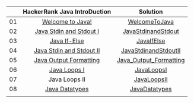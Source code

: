 
||HackerRank Java IntroDuction|Solution|
| :-: | :-: | :-: |
| 01 | [Welcome to Java!](https://www.hackerrank.com/challenges/welcome-to-java/problem?isFullScreen=true) |[WelcomeToJava](https://github.com/rsnirob/Programming-Language/blob/main/Java/HackerRank/Practice/WelcomeToJava) |
| 02 | [ Java Stdin and Stdout I](https://www.hackerrank.com/challenges/java-stdin-and-stdout-1/problem?isFullScreen=true) | [JavaStdinandStdout](https://github.com/rsnirob/Programming-Language/blob/main/Java/HackerRank/Practice/Java%20Stdin%20and%20Stdout%20I) |
| 03 | [Java If-Else](https://www.hackerrank.com/challenges/java-if-else/problem?isFullScreen=true) | [JavaIfElse](https://github.com/rsnirob/Programming-Language/tree/main/Java/HackerRank/Practice) |
| 04 | [Java Stdin and Stdout II](https://www.hackerrank.com/challenges/java-stdin-stdout/problem?isFullScreen=true) | [JavaStdinandStdoutII](https://github.com/rsnirob/Programming-Language/blob/main/Java/HackerRank/Practice/Java%20Stdin%20and%20Stdout%20II) |
| 05 |[Java Output Formatting](https://www.hackerrank.com/challenges/java-output-formatting/problem?isFullScreen=true)|[Java_Output_Formatting](https://github.com/rsnirob/Programming-Language/tree/main/Java/HackerRank/Practice)|
| 06 |[Java Loops I](https://www.hackerrank.com/challenges/java-loops-i/problem?isFullScreen=true)|[JavaLoopsI](https://github.com/rsnirob/Programming-Language/blob/main/Java/HackerRank/Practice/Java%20Loops%20I)|
| 07 |Java Loops II|[JavaLoopsII](https://github.com/rsnirob/Programming-Language/blob/main/Java/HackerRank/Practice/Java%20Loops%20II)|
| 08 |[Java Datatypes](https://www.hackerrank.com/challenges/java-datatypes/problem?isFullScreen=true)|[JavaDatatypes](https://github.com/rsnirob/Programming-Language/blob/main/Java/HackerRank/Practice/Java%20Datatypes)|
|  ||[]()|



